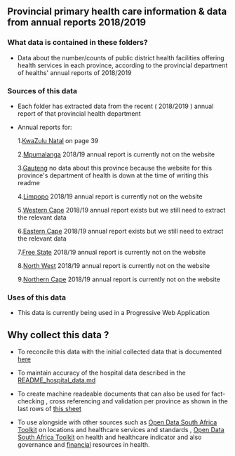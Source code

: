 ## Provincial primary health care information & data from annual reports 2018/2019


### What data is contained in these folders?

* Data about the number/counts of public district health facilities offering  health services in each province, according to the provincial department of healths' annual reports of 2018/2019

### Sources of this data 

* Each folder has extracted data from the recent ( 2018/2019 ) annual report of that provincial health department 

* Annual reports for:

    1.[KwaZulu Natal](http://www.kznhealth.gov.za/reports.htm)   on page 39

    2.[Mpumalanga](http://www.mpuhealth.gov.za/AnnualReport.html) 2018/19  annual report is currently not on the website

    3.[Gauteng](https://www.gauteng.gov.za/Departments/DepartmentDetails?departmentId=CPM-001006)   no data about this province because the website for this province's department of health is down at the time of writing this readme
  
    4.[Limpopo](http://www.doh.limpopo.gov.za/?q=node/69)   2018/19  annual report is currently  not on the website

    5.[Western Cape](https://www.westerncape.gov.za/documents/annual_reports/2019) 2018/19  annual report exists but we still need to extract the relevant data

    6.[Eastern Cape](http://www.echealth.gov.za/index.php/document-library/annual-reports) 2018/19  annual report exists but we still need to extract the relevant data

    7.[Free State](http://www.fshealth.gov.za/portal/page/portal/fshp/intranet/resource_documents) 2018/19  annual report is currently  not on the website

    8.[North West](http://health.nwpg.gov.za/index.php/latest-developments/all-documents/category/5-annual-reports) 2018/19  annual report is currently  not on the website

    9.[Northern Cape](http://www.northern-cape.gov.za/health/index.php/resource/more-info/app) 2018/19  annual report is currently  not on the website


### Uses of this data

* This data is currently being used in a Progressive Web Application 

## Why collect this data ?


* To reconcile this data with the initial collected data that is documented [here](https://github.com/dsfsi/covid19za/tree/Hospital_Data/data)

* To maintain accuracy of the hospital data described in the [README_hospital_data.md](README_hospital_data.md) 

* To create machine readeable documents that can also be used for fact-checking ,  cross referencing  and validation per province as shown in the last rows of [this sheet](https://docs.google.com/spreadsheets/d/1ujiuSd656BfIO3AT86GTr17oveaev-qBuYbu_v45RC4/edit#gid=0)

* To use alongside with other sources such as [Open Data South Africa Toolkit](https://opendataza.gitbook.io/toolkit/open-data-resources/healthcare-data-resources#healthcare-services-locations-and-standards) on locations and healthcare services and standards , [Open Data South Africa Toolkit](https://opendataza.gitbook.io/toolkit/open-data-resources/healthcare-data-resources#health-and-healthcare-indicators) on health and healthcare indicator and also 
governance and [financial](https://opendataza.gitbook.io/toolkit/open-data-resources/political-and-governance-data-resources) resources in health.

